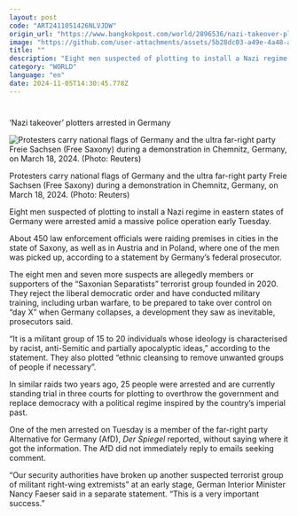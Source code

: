 ```yaml
---
layout: post
code: "ART2411051426NLVJDW"
origin_url: "https://www.bangkokpost.com/world/2896536/nazi-takeover-plotters-arrested-in-germany"
image: "https://github.com/user-attachments/assets/5b28dc03-a49e-4a48-a196-f217e70d1c22"
title: ""
description: "Eight men suspected of plotting to install a Nazi regime in eastern states of Germany were arrested amid a massive police operation early Tuesday."
category: "WORLD"
language: "en"
date: 2024-11-05T14:30:45.778Z
---
```


# 

‘Nazi takeover’ plotters arrested in Germany

![Protesters carry national flags of Germany and the ultra far-right party Freie Sachsen (Free Saxony) during a demonstration in Chemnitz, Germany, on March 18, 2024. (Photo: Reuters)](https://github.com/user-attachments/assets/8115b1c3-fe97-4f95-8d01-1d5c4724df20)

Protesters carry national flags of Germany and the ultra far-right party Freie Sachsen (Free Saxony) during a demonstration in Chemnitz, Germany, on March 18, 2024. (Photo: Reuters)

Eight men suspected of plotting to install a Nazi regime in eastern states of Germany were arrested amid a massive police operation early Tuesday.

About 450 law enforcement officials were raiding premises in cities in the state of Saxony, as well as in Austria and in Poland, where one of the men was picked up, according to a statement by Germany’s federal prosecutor.  

The eight men and seven more suspects are allegedly members or supporters of the “Saxonian Separatists” terrorist group founded in 2020. They reject the liberal democratic order and have conducted military training, including urban warfare, to be prepared to take over control on “day X” when Germany collapses, a development they saw as inevitable, prosecutors said.

“It is a militant group of 15 to 20 individuals whose ideology is characterised by racist, anti-Semitic and partially apocalyptic ideas,” according to the statement. They also plotted “ethnic cleansing to remove unwanted groups of people if necessary”.

In similar raids two years ago, 25 people were arrested and are currently standing trial in three courts for plotting to overthrow the government and replace democracy with a political regime inspired by the country’s imperial past.

One of the men arrested on Tuesday is a member of the far-right party Alternative for Germany (AfD), _Der Spiegel_ reported, without saying where it got the information. The AfD did not immediately reply to emails seeking comment.

“Our security authorities have broken up another suspected terrorist group of militant right-wing extremists” at an early stage, German Interior Minister Nancy Faeser said in a separate statement. “This is a very important success.”